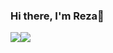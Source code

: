 ### Hi there, I'm Reza👋



<div style="display: flex; flex-direction: row;">
 <img class="img" src="https://github-readme-stats.vercel.app/api?username=Rezaeskandar&show_icons=true&theme=radical" />
 <img class="img" src="https://github-readme-stats.vercel.app/api/top-langs/?username=Rezaeskandar&theme=radical&layout=compact" />
</div>
